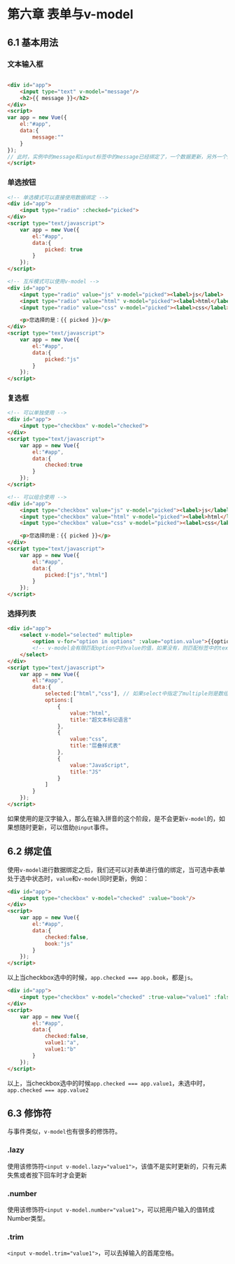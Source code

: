 # 第六章 表单与v-model

## 6.1 基本用法

### 文本输入框

```html

<div id="app">
    <input type="text" v-model="message"/>
    <h2>{{ message }}</h2>
</div>
<script>
var app = new Vue({
	el:"#app",
    data:{
		message:""
	}
});
// 此时，实例中的message和input标签中的message已经绑定了，一个数据更新，另外一个数据也会更新，同时，h2元素中的message也会及时更新。
</script>
```

### 单选按钮

```html
<!-- 单选模式可以直接使用数据绑定 -->
<div id="app">
    <input type="radio" :checked="picked">
</div>
<script type="text/javascript">
	var app = new Vue({
		el:"#app",
		data:{
			picked: true
		}	
	});
</script>

<!-- 互斥模式可以使用v-model -->
<div id="app">
	<input type="radio" value="js" v-model="picked"><label>js</label>
	<input type="radio" value="html" v-model="picked"><label>html</label>
	<input type="radio" value="css" v-model="picked"><label>css</label>

	<p>您选择的是：{{ picked }}</p>
</div>
<script type="text/javascript">
	var app = new Vue({
		el:"#app",
		data:{
			picked:"js"
		}	
	});
</script>
```

### 复选框

```html
<!-- 可以单独使用 -->
<div id="app">
	<input type="checkbox" v-model="checked">
</div>
<script type="text/javascript">
	var app = new Vue({
		el:"#app",
		data:{
			checked:true
		}	
	});
</script>

<!-- 可以组合使用 -->
<div id="app">
	<input type="checkbox" value="js" v-model="picked"><label>js</label>
	<input type="checkbox" value="html" v-model="picked"><label>html</label>
	<input type="checkbox" value="css" v-model="picked"><label>css</label>

	<p>您选择的是：{{ picked }}</p>
</div>
<script type="text/javascript">
	var app = new Vue({
		el:"#app",
		data:{
			picked:["js","html"]
		}	
	});
</script>
```

### 选择列表

```html
<div id="app">
	<select v-model="selected" multiple>
		<option v-for="option in options" :value="option.value">{{options.text}}</option>
		<!-- v-model会有限匹配option中的value的值，如果没有，则匹配标签中的text -->
	</select>
</div>
<script type="text/javascript">
	var app = new Vue({
		el:"#app",
		data:{
			selected:["html","css"], // 如果select中指定了multiple则是数组，否则是字符串
			options:[
				{
					value:"html",
					title:"超文本标记语言"
				},
				{
					value:"css",
					title:"层叠样式表"
				},
				{
					value:"JavaScript",
					title:"JS"
				}
			]
		}	
	});
</script>
```

如果使用的是汉字输入，那么在输入拼音的这个阶段，是不会更新`v-model`的，如果想随时更新，可以借助`@input`事件。

## 6.2 绑定值

使用`v-model`进行数据绑定之后，我们还可以对表单进行值的绑定，当可选中表单处于选中状态时，`value`和`v-model`同时更新，例如：

```html
<div id="app">
	<input type="checkbox" v-model="checked" :value="book"/>
</div>
<script>
	var app = new Vue({
		el:"#app",
		data:{
			checked:false,
			book:"js"
		}
	});
</script>
```

以上当checkbox选中的时候，`app.checked === app.book`，都是`js`。

```html
<div id="app">
	<input type="checkbox" v-model="checked" :true-value="value1" :false-value="value2"/>
</div>
<script>
	var app = new Vue({
		el:"#app",
		data:{
			checked:false,
			value1:"a",
			value1:"b"
		}
	});
</script>
```

以上，当checkbox选中的时候`app.checked === app.value1`，未选中时，`app.checked === app.value2`

## 6.3 修饰符

与事件类似，`v-model`也有很多的修饰符。

### .lazy

使用该修饰符`<input v-model.lazy="value1">`，该值不是实时更新的，只有元素失焦或者按下回车时才会更新

### .number

使用该修饰符`<input v-model.number="value1">`，可以把用户输入的值转成Number类型。

### .trim

`<input v-model.trim="value1">`，可以去掉输入的首尾空格。
